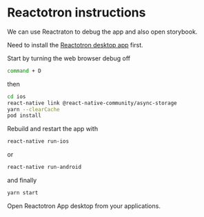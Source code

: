 # Reactotron instructions

We can use Reactraton to debug the app and also open storybook.

Need to install the [Reactotron desktop app](https://github.com/infinitered/reactotron) first.

Start by turning the web browser debug off

```bash
command + D
```

then

```bash
cd ios
react-native link @react-native-community/async-storage
yarn --clearCache
pod install
```

Rebuild and restart the app with

```bash
react-native run-ios
```

or

```bash
react-native run-android
```

and finally

```bash
yarn start
```

Open Reactotron App desktop from your applications.
